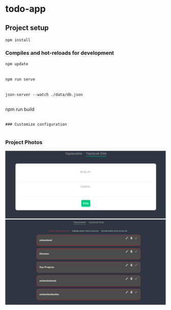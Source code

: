 # todo-app

## Project setup

```
npm install
```

### Compiles and hot-reloads for development

```
npm update


npm run serve


json-server --watch ./data/db.json


```
npm run build
```

### Customize configuration


```

### Project Photos
![](./vue2ss.png)
![](./vuess.png)
```
```



